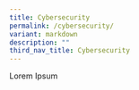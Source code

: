 ```yaml
---
title: Cybersecurity
permalink: /cybersecurity/
variant: markdown
description: ""
third_nav_title: Cybersecurity
---
```

Lorem Ipsum